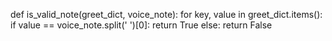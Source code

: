 
def is_valid_note(greet_dict, voice_note):
    for key, value in greet_dict.items():
        if value == voice_note.split(' ')[0]:
            return True
        else:
            return False

